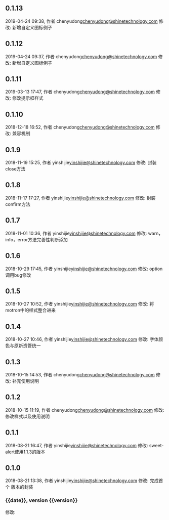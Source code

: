 ## 0.1.13
2019-04-24 09:38, 作者 chenyudong<chenyudong@shinetechnology.com>
修改: 新增自定义图标例子 

## 0.1.12
2019-04-24 09:37, 作者 chenyudong<chenyudong@shinetechnology.com>
修改: 新增自定义图标例子 

## 0.1.11
2019-03-13 17:47, 作者 chenyudong<chenyudong@shinetechnology.com>
修改: 修改提示框样式 

## 0.1.10
2018-12-18 16:52, 作者 chenyudong<chenyudong@shinetechnology.com>
修改: 兼容机制 

## 0.1.9
2018-11-19 15:25, 作者 yinshijie<yinshijie@shinetechnology.com>
修改: 封装close方法 

## 0.1.8
2018-11-17 17:27, 作者 yinshijie<yinshijie@shinetechnology.com>
修改: 封装confirm方法 

## 0.1.7
2018-11-01 10:36, 作者 yinshijie<yinshijie@shinetechnology.com>
修改: warn，info，error方法完善性判断添加 

## 0.1.6
2018-10-29 17:45, 作者 yinshijie<yinshijie@shinetechnology.com>
修改: option调用bug修改 

## 0.1.5
2018-10-27 10:52, 作者 yinshijie<yinshijie@shinetechnology.com>
修改: 将motron中的样式整合进来 

## 0.1.4
2018-10-27 10:46, 作者 yinshijie<yinshijie@shinetechnology.com>
修改: 字体颜色与原新资管统一 

## 0.1.3
2018-10-15 14:53, 作者 chenyudong<chenyudong@shinetechnology.com>
修改: 补充使用说明 

## 0.1.2
2018-10-15 11:19, 作者 chenyudong<chenyudong@shinetechnology.com>
修改: 修改样式以及使用说明 

## 0.1.1
2018-08-21 16:47, 作者 yinshijie<yinshijie@shinetechnology.com>
修改: sweet-alert使用1.1.3的版本 

## 0.1.0
2018-08-21 13:38, 作者 yinshijie<yinshijie@shinetechnology.com>
修改: 完成首个 版本的封装 

### {{date}}, version {{version}}
修改: